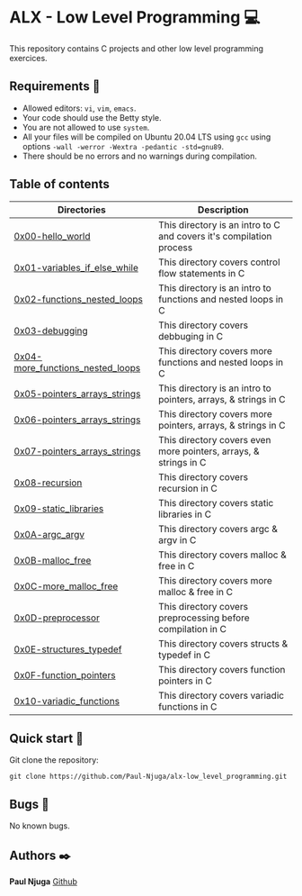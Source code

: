 # ALX - Low Level Programming :computer:

This repository contains C projects and other low level programming exercices.

## Requirements :bookmark_tabs:

* Allowed editors: ```vi```, ```vim```, ```emacs```.
* Your code should use the Betty style.
* You are not allowed to use ```system```.
* All your files will be compiled on Ubuntu 20.04 LTS using ```gcc``` using options ```-wall -werror -Wextra -pedantic -std=gnu89```.
* There should be no errors and no warnings during compilation.

## Table of contents

Directories | Description
----------- | -----------
[0x00-hello_world](./0x00-hello_world) | This directory is an intro to C and covers it's compilation process
[0x01-variables_if_else_while](./0x01-variables_if_else_while) | This directory covers control flow statements in C
[0x02-functions_nested_loops](./0x02-functions_nested_loops) | This directory is an intro to functions and nested loops in C
[0x03-debugging](./0x03-debugging) | This directory covers debbuging in C
[0x04-more_functions_nested_loops](./0x04-more_functions_nested_loops) | This directory covers more functions and nested loops in C
[0x05-pointers_arrays_strings](./0x05-pointers_arrays_strings) | This directory is an intro to pointers, arrays, & strings in C
[0x06-pointers_arrays_strings](./0x06-pointers_arrays_strings) | This directory covers more pointers, arrays, & strings in C
[0x07-pointers_arrays_strings](./0x07-pointers_arrays_strings) | This directory covers even more pointers, arrays, & strings in C
[0x08-recursion](./0x08-recursion) | This directory covers recursion in C
[0x09-static_libraries](./0x09-static_libraries) | This directory covers static libraries in C
[0x0A-argc_argv](./0x0A-argc_argv) | This directory covers argc & argv in C
[0x0B-malloc_free](./0x0B-malloc_free) | This directory covers malloc & free in C
[0x0C-more_malloc_free](./0x0C-more_malloc_free) | This directory covers more malloc & free in C
[0x0D-preprocessor](./0x0D-preprocessor) | This directory covers preprocessing before compilation in C
[0x0E-structures_typedef](./0x0E-structures_typedef) | This directory covers structs & typedef in C
[0x0F-function_pointers](./0x0F-function_pointers) | This directory covers function pointers in C
[0x10-variadic_functions](./0x10-variadic_functions) | This directory covers variadic functions in C

## Quick start :runner:

Git clone the repository:

```git clone https://github.com/Paul-Njuga/alx-low_level_programming.git```

## Bugs :loudspeaker:

No known bugs.

## Authors :black_nib:

**Paul Njuga** [Github](https://github.com/Paul-Njuga)
